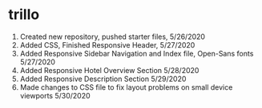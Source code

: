 # trillo
1. Created new repository, pushed starter files, 5/26/2020
2.  Added CSS, Finished Responsive Header, 5/27/2020
3.  Added Responsive Sidebar Navigation and Index file, Open-Sans fonts 5/27/2020
4.  Added Responsive Hotel Overview Section 5/28/2020
5.  Added Responsive Description Section 5/29/2020
6.  Made changes to CSS file to fix layout problems on small device viewports 5/30/2020
